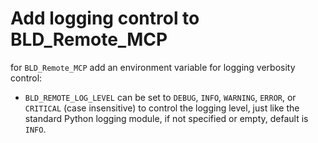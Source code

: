 # Add logging control to BLD_Remote_MCP

for `BLD_Remote_MCP` add an environment variable for logging verbosity control:
- `BLD_REMOTE_LOG_LEVEL` can be set to `DEBUG`, `INFO`, `WARNING`, `ERROR`, or `CRITICAL` (case insensitive) to control the logging level, just like the standard Python logging module, if not specified or empty, default is `INFO`.